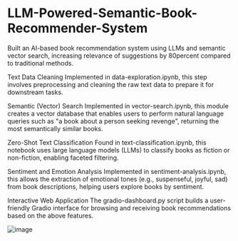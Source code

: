 # LLM-Powered-Semantic-Book-Recommender-System
Built an AI-based book recommendation system using LLMs and semantic vector search, increasing relevance of suggestions by 80percent compared to traditional methods.

Text Data Cleaning
Implemented in data-exploration.ipynb, this step involves preprocessing and cleaning the raw text data to prepare it for downstream tasks.

Semantic (Vector) Search
Implemented in vector-search.ipynb, this module creates a vector database that enables users to perform natural language queries such as "a book about a person seeking revenge", returning the most semantically similar books.

Zero-Shot Text Classification
Found in text-classification.ipynb, this notebook uses large language models (LLMs) to classify books as fiction or non-fiction, enabling faceted filtering.

Sentiment and Emotion Analysis
Implemented in sentiment-analysis.ipynb, this allows the extraction of emotional tones (e.g., suspenseful, joyful, sad) from book descriptions, helping users explore books by sentiment.

Interactive Web Application
The gradio-dashboard.py script builds a user-friendly Gradio interface for browsing and receiving book recommendations based on the above features.

![image](https://github.com/user-attachments/assets/69072e1e-b0a7-4b6d-b328-cd8b973ee3fe)
